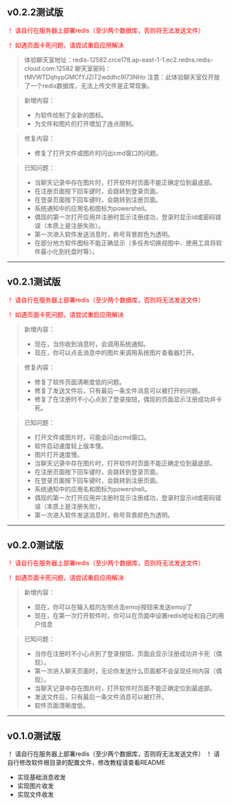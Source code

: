 ## v0.2.2测试版
 <p style="color: red;">！ 请自行在服务器上部署redis（至少两个数据库，否则将无法发送文件）</p>
 <p style="color: red;">！ 如遇页面卡死问题，请尝试重启应用解决</p>

> 体验聊天室地址：redis-12582.crce178.ap-east-1-1.ec2.redns.redis-cloud.com:12582
> 聊天室密码：tMVWTDqhypGMCfYJZiT2wddhc9l73NHo
> 注意：此体验聊天室仅开放了一个redis数据库，无法上传文件是正常现象。

> 新增内容：
> - 为软件绘制了全新的图标。
> - 为文件和图片的打开增加了连点限制。

> 修复内容：
> - 修复了打开文件或图片时闪出cmd窗口的问题。

> 已知问题：
> - 当聊天记录中存在图片时，打开软件时页面不能正确定位到最底部。
> - 在注册页面按下回车键时，会跳转到登录页面。
> - 在登录页面按下回车键时，会跳转到注册页面。
> - 系统通知中的应用名和图标为powershell。
> - 偶现的第一次打开应用并注册时显示注册成功，登录时显示id或密码错误（本质上是注册失败）。
> - 第一次进入软件发送消息时，称号背景颜色为透明。
> - 在部分地方软件图标不能正确显示（多任务切换视图中、使用工具将软件最小化到托盘时等）。

------
## v0.2.1测试版
 <p style="color: red;">！ 请自行在服务器上部署redis（至少两个数据库，否则将无法发送文件）</p>
 <p style="color: red;">！ 如遇页面卡死问题，请尝试重启应用解决</p>

> 新增内容：
> - 现在，当你收到消息时，会调用系统通知。
> - 现在，你可以点击消息中的图片来调用系统图片查看器打开。

> 修复内容：
> - 修复了软件页面清晰度低的问题。
> - 修复了发送文件后，只有最后一条文件消息可以被打开的问题。
> - 修复了在注册时不小心点到了登录按钮，偶现的页面显示注册成功并卡死。

> 已知问题：
> - 打开文件或图片时，可能会闪出cmd窗口。
> - 软件启动速度较上版本慢。
> - 图片打开速度慢。
> - 当聊天记录中存在图片时，打开软件时页面不能正确定位到最底部。
> - 在注册页面按下回车键时，会跳转到登录页面。
> - 在登录页面按下回车键时，会跳转到注册页面。
> - 系统通知中的应用名和图标为powershell。
> - 偶现的第一次打开应用并注册时显示注册成功，登录时显示id或密码错误（本质上是注册失败）。
> - 第一次进入软件发送消息时，称号背景颜色为透明。

------
## v0.2.0测试版
 <p style="color: red;">！ 请自行在服务器上部署redis（至少两个数据库，否则将无法发送文件）</p>
 <p style="color: red;">！ 如遇页面卡死问题，请尝试重启应用解决</p>

> 新增内容：
> - 现在，你可以在输入框的左侧点击emoji按钮来发送emoji了
> - 现在，在第一次打开软件时，你可以在页面中设置redis地址和自己的用户信息

> 已知问题：
> - 当你在注册时不小心点到了登录按钮，页面会显示注册成功并卡死（偶现）。
> - 第一次进入聊天页面时，无论你发送什么页面都不会呈现任何内容（偶现）。
> - 当聊天记录中存在图片时，打开软件时页面不能正确定位到最底部。
> - 发送文件后，只有最后一条文件消息可以被打开。
> - 软件页面清晰度低。

------
## v0.1.0测试版
 ！ 请自行在服务器上部署redis（至少两个数据库，否则将无法发送文件）
 ！ 请自行修改软件根目录的配置文件，修改教程请查看README

- 实现基础消息收发
- 实现图片收发
- 实现文件收发